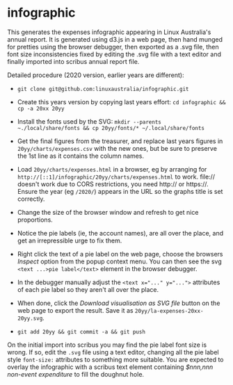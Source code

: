 # infographic

This generates the expenses infographic appearing
in Linux Australia's annual report.
It is generated using d3.js in a web page,
then hand munged for pretties using the browser debugger,
then exported as a .svg file,
then font size inconsistencies fixed by editing the .svg file with a text editor
and finally imported into scribus annual report file.

Detailed procedure (2020 version, earlier years are different):

 * `git clone git@github.com:linuxaustralia/infographic.git`

 * Create this years version by copying last years effort:
   `cd infographic && cp -a 20xx 20yy`

 * Install the fonts used by the SVG:
   `mkdir --parents ~./local/share/fonts && cp 20yy/fonts/* ~/.local/share/fonts`

 * Get the final figures from the treasurer, and replace last years
   figures in `20yy/charts/expenses.csv` with the new ones,
   but be sure to preserve the 1st line as it contains the column names.

 * Load `20yy/charts/expenses.html` in a browser, eg by arranging for
   `http://[::1]/infographic/20yy/charts/expenses.html` to work.
   file:// doesn't work due to CORS restrictions, you need http://
   or https://.  Ensure the year (eg `/2020/`) appears in the URL
   so the graphs title is set correctly.

 * Change the size of the browser window and refresh to get nice
   proportions.

 * Notice the pie labels (ie, the account names), are all over the place,
   and get an irrepressible urge to fix them.

 * Right click the text of a pie label on the web page,
   choose the browsers _Inspect_ option from the popup context menu.
   You can then see the svg `<text ...>pie label</text>` element
   in the browser debugger.

 * In the debugger manually adjust the `<text x="..." y="...">` attributes
   of each pie label so they aren't all over the place.

 * When done, click the _Download visualisation as SVG file_ button
   on the web page to export the result.  Save it as
   `20yy/la-expenses-20xx-20yy.svg`.

 * `git add 20yy && git commit -a && git push`

On the initial import into scribus
you may find the pie label font size is wrong.
If so, edit the `.svg` file using a text editor,
changing all the pie label style `font-size:` attributes
to something more suitable.
You are expected to overlay the infographic with a scribus text element
containing _$nnn,nnn non-event expenditure_ to fill the doughnut hole.
